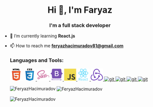 <h1 align="center">Hi 👋, I'm Faryaz</h1>
<h3 align="center">I'm a full stack developer</h3>

- 🌱 I’m currently learning **React.js**
- 📫 How to reach me **feryazhacimuradov81@gmail.com**

    <h3 align="left">Languages and Tools:</h3>
    <p align="left">
      <img
        src="https://raw.githubusercontent.com/devicons/devicon/master/icons/html5/html5-original-wordmark.svg"
        alt="html5"
        width="40"
        height="40"
      />
      <a href="https://www.w3schools.com/css/" target="_blank" rel="noreferrer">
        <img
          src="https://raw.githubusercontent.com/devicons/devicon/master/icons/css3/css3-original-wordmark.svg"
          alt="css3"
          width="40"
          height="40"
        />
      </a>
      <a href="https://sass-lang.com" target="_blank" rel="noreferrer">
        <img
          src="https://raw.githubusercontent.com/devicons/devicon/master/icons/sass/sass-original.svg"
          alt="sass"
          width="40"
          height="40"
        />
      </a>
      <a href="https://getbootstrap.com" target="_blank" rel="noreferrer">
        <img
          src="https://raw.githubusercontent.com/devicons/devicon/master/icons/bootstrap/bootstrap-plain-wordmark.svg"
          alt="bootstrap"
          width="40"
          height="40"
        />
      </a>
      <a
        href="https://developer.mozilla.org/en-US/docs/Web/JavaScript"
        target="_blank"
        rel="noreferrer"
      >
        <img
          src="https://raw.githubusercontent.com/devicons/devicon/master/icons/javascript/javascript-original.svg"
          alt="javascript"
          width="40"
          height="40"
        />
      </a>
      <a href="https://reactjs.org/" target="_blank" rel="noreferrer">
        <img
          src="https://raw.githubusercontent.com/devicons/devicon/master/icons/react/react-original-wordmark.svg"
          alt="react"
          width="40"
          height="40"
        />
      </a>
      <a href="https://redux.js.org" target="_blank" rel="noreferrer">
        <img
          src="https://raw.githubusercontent.com/devicons/devicon/master/icons/redux/redux-original.svg"
          alt="redux"
          width="40"
          height="40"
        />
      </a>
      <a
        href="https://docs.microsoft.com/en-us/dotnet/csharp/"
        target="_blank"
        rel="noreferrer"
      >
        <img
          src="https://iconape.com/wp-content/files/sh/51404/svg/c--4.svg"
          alt="git"
          width="40"
          height="40"
        />
      </a>
      <a
        href="https://dotnet.microsoft.com/en-us/apps/aspnet"
        target="_blank"
        rel="noreferrer"
      >
        <img
          src="https://imgix.datadoghq.com/img/blog/statsd-for-net-dogstatsd/9.png?fit=crop&w=1200&h=630"
          alt="git"
          width="60"
          height="40"
        />
      </a>
      <a
        href="https://docs.microsoft.com/en-us/sql/sql-server/?view=sql-server-ver16"
        target="_blank"
        rel="noreferrer"
      >
        <img
          src="https://www.svgrepo.com/show/303229/microsoft-sql-server-logo.svg"
          alt="git"
          width="40"
          height="40"
        />
      </a>
      <a href="https://git-scm.com/" target="_blank" rel="noreferrer">
        <img
          src="https://www.vectorlogo.zone/logos/git-scm/git-scm-icon.svg"
          alt="git"
          width="40"
          height="40"
        />
      </a>
    </p>

    <p>
      <img
        align="left"
        src="https://github-readme-stats.vercel.app/api/top-langs?username=FeryazHacimuradov&show_icons=true&locale=en&layout=compact"
        alt="FeryazHacimuradov"
      />
    </p>

    <p>
      &nbsp;<img
        align="center"
        src="https://github-readme-stats.vercel.app/api?username=FeryazHacimuradov&show_icons=true&locale=en"
        alt="FeryazHacimuradov"
      />
    </p>

    <p>
      <img
        align="center"
        src="https://github-readme-streak-stats.herokuapp.com/?user=FeryazHacimuradov&"
        alt="FeryazHacimuradov"
      />
    </p>
